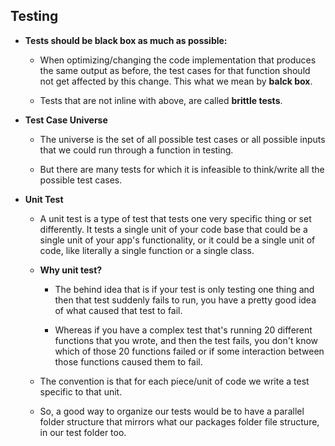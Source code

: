 ## Testing

- **Tests should be black box as much as possible:**
  - When optimizing/changing the code implementation that produces the same
    output as before, the test cases for that function should not get affected by
    this change. This what we mean by **balck box**.

  - Tests that are not inline with above, are called **brittle tests**.

- **Test Case Universe**
  - The universe is the set of all possible test cases or all possible inputs
    that we could run through a function in testing.

  - But there are many tests for which it is infeasible to think/write all the
    possible test cases.

- **Unit Test**
  - A unit test is a type of test that tests one very specific thing or set differently.
    It tests a single unit of your code base that could be a single unit of your app's
    functionality, or it could be a single unit of code, like literally a single
    function or a single class.

  - **Why unit test?**
    - The behind idea that is if your test is only testing one thing and then that test
      suddenly fails to run, you have a pretty good idea of what caused that test to fail.

    - Whereas if you have a complex test that's running 20 different functions that you wrote,
      and then the test fails, you don't know which of those 20 functions failed or if some
      interaction between those functions caused them to fail.

  - The convention is that for each piece/unit of code we write a test specific to that unit.

  - So, a good way to organize our tests would be to have a parallel folder structure that
    mirrors what our packages folder file structure, in our test folder too.
